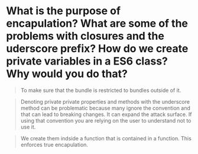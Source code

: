 # What is the purpose of encapulation?  What are some of the problems with closures and the uderscore prefix?  How do we create private variables in a ES6 class?  Why would you do that?

>To make sure that the bundle is restricted to bundles outside of it.

>Denoting private private properties and methods with the underscore method can be problematic because many ignore the convention and that can lead to breaking changes.  It can expand the attack surface.  If using that convention you are relying on the user to understand not to use it.

>We create them indside a function that is contained in a function.  This enforces true encapulation.